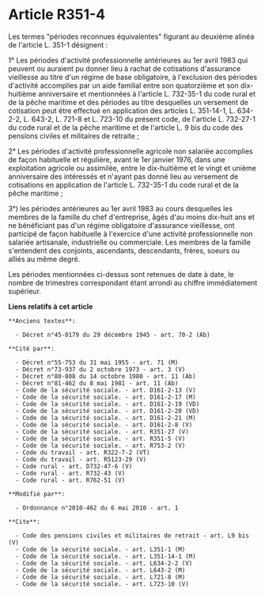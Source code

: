 # Article R351-4

Les termes "périodes reconnues équivalentes" figurant au deuxième alinéa de l'article L. 351-1 désignent :

1° Les périodes d'activité professionnelle antérieures au 1er avril 1983 qui peuvent ou auraient pu donner lieu à rachat de
cotisations d'assurance vieillesse au titre d'un régime de base obligatoire, à l'exclusion des périodes d'activité accomplies
par un aide familial entre son quatorzième et son dix-huitième anniversaire et mentionnées à l'article L. 732-35-1 du code
rural et de la pêche maritime et des périodes au titre desquelles un versement de cotisation peut être effectué en
application des articles L. 351-14-1, L. 634-2-2, L. 643-2, L. 721-8 et L. 723-10 du présent code, de l'article L. 732-27-1
du code rural et de la pêche maritime et de l'article L. 9 bis du code des pensions civiles et militaires de retraite ;

2° Les périodes d'activité professionnelle agricole non salariée accomplies de façon habituelle et régulière, avant le 1er
janvier 1976, dans une exploitation agricole ou assimilée, entre le dix-huitième et le vingt et unième anniversaire des
intéressés et n'ayant pas donné lieu au versement de cotisations en application de l'article L. 732-35-1 du code rural et de
la pêche maritime ;

3°) les périodes antérieures au 1er avril 1983 au cours desquelles les membres de la famille du chef d'entreprise, âgés d'au
moins dix-huit ans et ne bénéficiant pas d'un régime obligatoire d'assurance vieillesse, ont participé de façon habituelle à
l'exercice d'une activité professionnelle non salariée artisanale, industrielle ou commerciale. Les membres de la famille
s'entendent des conjoints, ascendants, descendants, frères, soeurs ou alliés au même degré.

Les périodes mentionnées ci-dessus sont retenues de date à date, le nombre de trimestres correspondant étant arrondi au
chiffre immédiatement supérieur.

**Liens relatifs à cet article**

	**Anciens textes**:

	  - Décret n°45-0179 du 29 décembre 1945 - art. 70-2 (Ab)

	**Cité par**:

	  - Décret n°55-753 du 31 mai 1955 - art. 71 (M)
	  - Décret n°73-937 du 2 octobre 1973 - art. 3 (V)
	  - Décret n°80-808 du 14 octobre 1980 - art. 11 (Ab)
	  - Décret n°81-462 du 8 mai 1981 - art. 11 (Ab)
	  - Code de la sécurité sociale. - art. D161-2-13 (V)
	  - Code de la sécurité sociale. - art. D161-2-17 (M)
	  - Code de la sécurité sociale. - art. D161-2-19 (VD)
	  - Code de la sécurité sociale. - art. D161-2-20 (VD)
	  - Code de la sécurité sociale. - art. D161-2-21 (M)
	  - Code de la sécurité sociale. - art. D161-2-8 (V)
	  - Code de la sécurité sociale. - art. R351-27 (V)
	  - Code de la sécurité sociale. - art. R351-5 (V)
	  - Code de la sécurité sociale. - art. R753-2 (V)
	  - Code du travail - art. R322-7-2 (VT)
	  - Code du travail - art. R5123-29 (V)
	  - Code rural - art. D732-47-6 (V)
	  - Code rural - art. R732-43 (V)
	  - Code rural - art. R762-51 (V)

	**Modifié par**:

	  - Ordonnance n°2010-462 du 6 mai 2010 - art. 1

	**Cite**:

	  - Code des pensions civiles et militaires de retrait - art. L9 bis (V)
	  - Code de la sécurité sociale. - art. L351-1 (M)
	  - Code de la sécurité sociale. - art. L351-14-1 (M)
	  - Code de la sécurité sociale. - art. L634-2-2 (V)
	  - Code de la sécurité sociale. - art. L643-2 (M)
	  - Code de la sécurité sociale. - art. L721-8 (M)
	  - Code de la sécurité sociale. - art. L723-10 (V)
